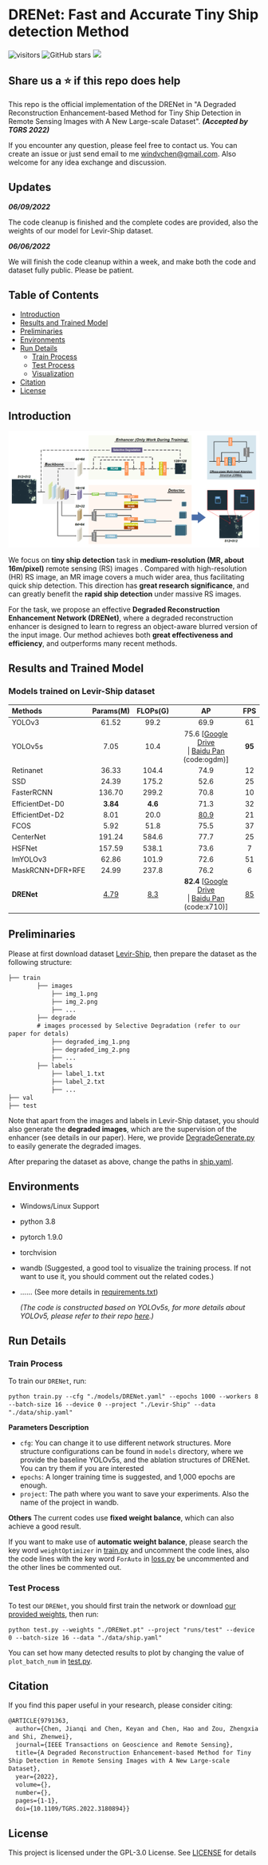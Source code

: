 # DRENet: Fast and Accurate Tiny Ship detection Method

![visitors](https://visitor-badge.glitch.me/badge?page_id=windvchen.drenet.visitor)
![GitHub stars](https://badgen.net/github/stars/windvchen/DRENet)
[![](https://img.shields.io/badge/license-GPL--3.0-brightgreen)](#License)

## Share us a :star: if this repo does help

This repo is the official implementation of the DRENet in "A Degraded Reconstruction Enhancement-based Method for Tiny Ship Detection in Remote Sensing Images with A New Large-scale Dataset". ***(Accepted by TGRS 2022)***

If you encounter any question, please feel free to contact us. You can create an issue or just send email to me windvchen@gmail.com. Also welcome for any idea exchange and discussion.

## Updates

***06/09/2022***
 
The code cleanup is finished and the complete codes are provided, also the weights of our model for Levir-Ship dataset.

***06/06/2022***

We will finish the code cleanup within a week, and make both the code and dataset fully public. Please be patient.


## Table of Contents

- [Introduction](#Introduction)
- [Results and Trained Model](#Results-and-Trained-Model)
- [Preliminaries](#Preliminaries)
- [Environments](#Environments)
- [Run Details](#Run-Details)
	- [Train Process](#Train-Process)
	- [Test Process](#Test-Process)
	- [Visualization](#Visualization)
- [Citation](#Citation)
- [License](#License)

## Introduction
![Our Network Structure](NetworkStructure.png)

We focus on **tiny ship detection** task in **medium-resolution (MR, about 16m/pixel)** remote sensing (RS) images . Compared with high-resolution (HR) RS image, an MR image covers a much wider area, thus facilitating quick ship detection. This direction has **great research significance**, and can greatly benefit the **rapid ship detection** under massive RS images.
 
 For the task, we propose an effective **Degraded Reconstruction Enhancement Network (DRENet)**, where a degraded reconstruction enhancer is designed to learn to regress an object-aware blurred version of the input image. Our method achieves both **great effectiveness and efficiency**, and outperforms many recent methods.

## Results and Trained Model
### Models trained on Levir-Ship dataset 
| Methods | Params(M) |FLOPs(G) | AP | FPS |
|:---|:---:|:---:|:---:| :---:|
| YOLOv3 | 61.52 | 99.2 | 69.9 | 61 |
| YOLOv5s | 7.05 | 10.4 | 75.6 [[Google Drive](https://drive.google.com/file/d/10AQA_ynjvmVD8XSiOhM_9A64EDm5lxfS/view?usp=sharing) <br /> &#124; [Baidu Pan](https://pan.baidu.com/s/1AffKx_gChABQiicJv2zjtg) (code:ogdm)]  | **95** | 
| Retinanet | 36.33 | 104.4 | 74.9 | 12 | 
| SSD | 24.39 | 175.2 | 52.6 | 25 | 
| FasterRCNN | 136.70 | 299.2 | 70.8 | 10 | 
| EfficientDet-D0 | **3.84** | **4.6** | 71.3 | 32 | 
| EfficientDet-D2 | 8.01 | 20.0 | <u>80.9</u> | 21 | 
| FCOS | 5.92 | 51.8 | 75.5 | 37 | 
| CenterNet | 191.24 | 584.6 | 77.7 | 25 | 
| HSFNet | 157.59 | 538.1 | 73.6 | 7 | 
| ImYOLOv3 | 62.86 | 101.9 | 72.6 | 51 | 
| MaskRCNN+DFR+RFE | 24.99 | 237.8 | 76.2 | 6 | 
| **DRENet** | <u>4.79</u> | <u>8.3</u> | **82.4** [[Google Drive](https://drive.google.com/file/d/1ApAejwSNYQDvROM1yRtltQOGdYAwYyF3/view?usp=sharing) <br /> &#124; [Baidu Pan](https://pan.baidu.com/s/1tBxhGOhmxc-L5ioHSqSjEQ) (code:x710)]  | <u>85</u>|


## Preliminaries
Please at first download dataset [Levir-Ship](https://github.com/WindVChen/Levir-Ship), then prepare the dataset as the following structure:
```
├── train
        ├── images
            ├── img_1.png
            ├── img_2.png
            ├── ...
        ├── degrade  
        # images processed by Selective Degradation (refer to our paper for detals)
            ├── degraded_img_1.png
            ├── degraded_img_2.png
            ├── ...
        ├── labels
            ├── label_1.txt
            ├── label_2.txt
            ├── ...
├── val
├── test
```
Note that apart from the images and labels in Levir-Ship dataset, you should also generate the **degraded images**, which are the supervision of the enhancer (see details in our paper). Here, we provide [DegradeGenerate.py](DegradeGenerate.py) to easily generate the degraded images.

After preparing the dataset as above, change the paths in [ship.yaml](data/ship.yaml).

## Environments

- Windows/Linux Support
- python 3.8
- pytorch 1.9.0
- torchvision
- wandb (Suggested, a good tool to visualize the training process. If not want to use it, you should comment out the related codes.)
- ...... (See more details in [requirements.txt](requirements.txt))

  *(The code is constructed based on YOLOv5s, for more details about YOLOv5, please refer to their repo [here](https://github.com/ultralytics/yolov5).)*


## Run Details
### Train Process
To train our `DRENet`, run:
```
python train.py --cfg "./models/DRENet.yaml" --epochs 1000 --workers 8 --batch-size 16 --device 0 --project "./Levir-Ship" --data "./data/ship.yaml"
```
**Parameters Description**
- `cfg`: You can change it to use different network structures. More structure configurations can be found in `models` directory, where we provide the baseline YOLOv5s, and the ablation structures of DRENet. You can try them if you are interested
- `epochs`: A longer training time is suggested, and 1,000 epochs are enough.
- `project`: The path where you want to save your experiments. Also the name of the project in wandb.

**Others**
The current codes use **fixed weight balance**, which can also achieve a good result.

If you want to make use of **automatic weight balance**, please search the key word `weightOptimizer` in [train.py](train.py) and uncomment the code lines, also the code lines with the key word `ForAuto` in [loss.py](utils/loss.py) be uncommented and the other lines be commented out.

### Test Process

To test our `DRENet`, you should first train the network or download [our provided weights](#Models-trained-on-Levir-Ship-dataset), then run:
```
python test.py --weights "./DRENet.pt" --project "runs/test" --device 0 --batch-size 16 --data "./data/ship.yaml"
```
You can set how many detected results to plot by changing the value of `plot_batch_num` in [test.py](test.py).


## Citation
If you find this paper useful in your research, please consider citing:
```
@ARTICLE{9791363,
  author={Chen, Jianqi and Chen, Keyan and Chen, Hao and Zou, Zhengxia and Shi, Zhenwei},
  journal={IEEE Transactions on Geoscience and Remote Sensing},
  title={A Degraded Reconstruction Enhancement-based Method for Tiny Ship Detection in Remote Sensing Images with A New Large-scale Dataset},
  year={2022},
  volume={},
  number={},
  pages={1-1},
  doi={10.1109/TGRS.2022.3180894}}
```


## License
This project is licensed under the GPL-3.0 License. See [LICENSE](LICENSE) for details
